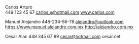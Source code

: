 Carlos Arturo	
449 123 45 67
carlos_@hotmail.com
www.carlos.com

Manuel Alejandro
448-234-56-78
alejandro@outlook.com
https://www.manuel.alejandro.com.mx
http://alejandro.com.mx

Cesar Alan
449 345 67 89
cesar@hotmail.com
cesar.net
